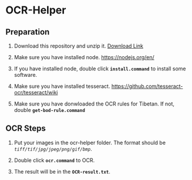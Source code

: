 # OCR-Helper

## Preparation

1. Download this repository and unzip it. [Download Link](https://github.com/karmapa/ocr-helper/archive/master.zip)

2. Make sure you have installed node. https://nodejs.org/en/

3. If you have installed node, double click **`install.command`** to install some software.

4. Make sure you have installed tesseract. https://github.com/tesseract-ocr/tesseract/wiki

5. Make sure you have donwloaded the OCR rules for Tibetan. If not, double **`get-bod-rule.command`**

## OCR Steps

1. Put your images in the ocr-helper folder. The format should be *`tiff/tif/jpg/jpeg/png/gif/bmp`*.

2. Double click **`ocr.command`** to OCR.

3. The result will be in the **`OCR-result.txt`**.
